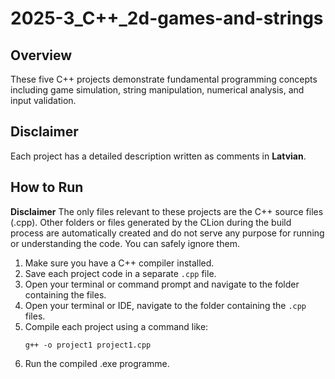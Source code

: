 # 2025-3_C++_2d-games-and-strings

## Overview
These five C++ projects demonstrate fundamental programming concepts including game simulation, string manipulation, numerical analysis, and input validation.

## Disclaimer
Each project has a detailed description written as comments in **Latvian**.

## How to Run

**Disclaimer**
The only files relevant to these projects are the C++ source files (.cpp). Other folders or files generated by the CLion during the build process are automatically created and do not serve any purpose for running or understanding the code. You can safely ignore them.

1. Make sure you have a C++ compiler installed.
2. Save each project code in a separate `.cpp` file.
3. Open your terminal or command prompt and navigate to the folder containing the files.
4. Open your terminal or IDE, navigate to the folder containing the `.cpp` files.
5. Compile each project using a command like:
   ```
   g++ -o project1 project1.cpp
   ```
6. Run the compiled .exe programme.
